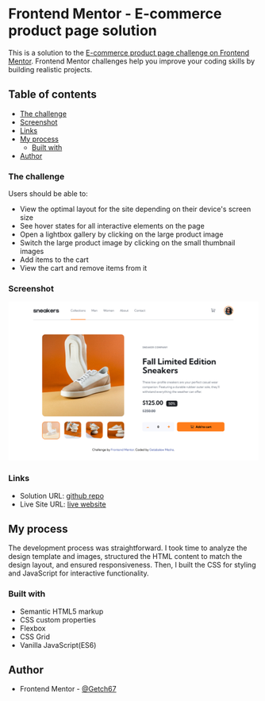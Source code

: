 # Frontend Mentor - E-commerce product page solution

This is a solution to the [E-commerce product page challenge on Frontend Mentor](https://www.frontendmentor.io/challenges/ecommerce-product-page-UPsZ9MJp6). Frontend Mentor challenges help you improve your coding skills by building realistic projects.

## Table of contents

- [The challenge](#the-challenge)
- [Screenshot](#screenshot)
- [Links](#links)
- [My process](#my-process)
  - [Built with](#built-with)
- [Author](#author)

### The challenge

Users should be able to:

- View the optimal layout for the site depending on their device's screen size
- See hover states for all interactive elements on the page
- Open a lightbox gallery by clicking on the large product image
- Switch the large product image by clicking on the small thumbnail images
- Add items to the cart
- View the cart and remove items from it

### Screenshot

![](./Screenshot%202Frontend%20Mentor%20E-commerce%20product%20page.png)

### Links

- Solution URL: [github repo](https://github.com/Getch67/ecommerce-product-page-main)
- Live Site URL: [live website](https://getch67.github.io/ecommerce-product-page-main/)

## My process

The development process was straightforward. I took time to analyze the design template and images, structured the HTML content to match the design layout, and ensured responsiveness. Then, I built the CSS for styling and JavaScript for interactive functionality.

### Built with

- Semantic HTML5 markup
- CSS custom properties
- Flexbox
- CSS Grid
- Vanilla JavaScript(ES6)

## Author

- Frontend Mentor - [@Getch67](https://www.frontendmentor.io/profile/Getch67)
